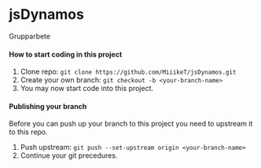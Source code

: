 # jsDynamos
Grupparbete

#### How to start coding in this project

1. Clone repo: 
```git clone https://github.com/MiiikeT/jsDynamos.git```
2. Create your own branch: 
```git checkout -b <your-branch-name>```
3. You may now start code into this project.

#### Publishing your branch

Before you can push up your branch to this project you need to upstream it to this repo.
1. Push upstream: 
```git push --set-upstream origin <your-branch-name>```
2. Continue your git precedures.

